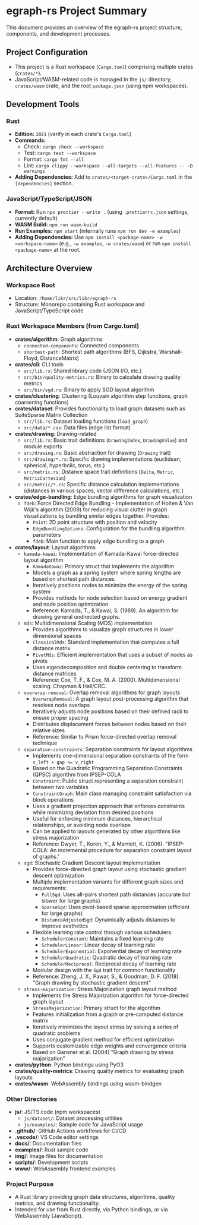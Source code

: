 # egraph-rs Project Summary

This document provides an overview of the egraph-rs project structure, components, and development processes.

## Project Configuration

- This project is a Rust workspace (`Cargo.toml`) comprising multiple crates (`crates/*`).
- JavaScript/WASM-related code is managed in the `js/` directory, `crates/wasm` crate, and the root `package.json` (using npm workspaces).

## Development Tools

### Rust

- **Edition:** `2021` (verify in each crate's `Cargo.toml`)
- **Commands:**
  - Check: `cargo check --workspace`
  - Test: `cargo test --workspace`
  - Format: `cargo fmt --all`
  - Lint: `cargo clippy --workspace --all-targets --all-features -- -D warnings`
- **Adding Dependencies:** Add to `crates/<target-crate>/Cargo.toml` in the `[dependencies]` section.

### JavaScript/TypeScript/JSON

- **Format:** Run `npx prettier --write .` (using `.prettierrc.json` settings, currently default)
- **WASM Build:** `npm run wasm-build`
- **Run Examples:** `npm start` (internally runs `npm run dev -w examples`)
- **Adding Dependencies:** Use `npm install <package-name> -w <workspace-name>` (e.g., `-w examples`, `-w crates/wasm`) or run `npm install <package-name>` at the root.

## Architecture Overview

### Workspace Root

- Location: `/home/likr/src/likr/egraph-rs`
- Structure: Monorepo containing Rust workspace and JavaScript/TypeScript code

### Rust Workspace Members (from Cargo.toml)

- **crates/algorithm**: Graph algorithms
  - `connected-components`: Connected components
  - `shortest-path`: Shortest path algorithms (BFS, Dijkstra, Warshall-Floyd, DistanceMatrix)
- **crates/cli**: CLI tools
  - `src/lib.rs`: Shared library code (JSON I/O, etc.)
  - `src/bin/quality-metrics.rs`: Binary to calculate drawing quality metrics
  - `src/bin/sgd.rs`: Binary to apply SGD layout algorithm
- **crates/clustering**: Clustering (Louvain algorithm step functions, graph coarsening functions)
- **crates/dataset**: Provides functionality to load graph datasets such as SuiteSparse Matrix Collection
  - `src/lib.rs`: Dataset loading functions (`load_graph`)
  - `src/data/*.csv`: Data files (edge list format)
- **crates/drawing**: Drawing-related
  - `src/lib.rs`: Basic trait definitions (`DrawingIndex`, `DrawingValue`) and module exports
  - `src/drawing.rs`: Basic abstraction for drawing (`Drawing` trait)
  - `src/drawing/*.rs`: Specific drawing implementations (euclidean, spherical, hyperbolic, torus, etc.)
  - `src/metric.rs`: Distance space trait definitions (`Delta`, `Metric`, `MetricCartesian`)
  - `src/metric/*.rs`: Specific distance calculation implementations (distances in various spaces, vector difference calculations, etc.)
- **crates/edge-bundling**: Edge bundling algorithms for graph visualization
  - `fdeb`: Force Directed Edge Bundling - Implementation of Holten & Van Wijk's algorithm (2009) for reducing visual clutter in graph visualizations by bundling similar edges together. Provides:
    - `Point`: 2D point structure with position and velocity
    - `EdgeBundlingOptions`: Configuration for the bundling algorithm parameters
    - `fdeb`: Main function to apply edge bundling to a graph
- **crates/layout**: Layout algorithms
  - `kamada-kawai`: Implementation of Kamada-Kawai force-directed layout algorithm
    - `KamadaKawai`: Primary struct that implements the algorithm
    - Models a graph as a spring system where spring lengths are based on shortest path distances
    - Iteratively positions nodes to minimize the energy of the spring system
    - Provides methods for node selection based on energy gradient and node position optimization
    - Reference: Kamada, T., & Kawai, S. (1989). An algorithm for drawing general undirected graphs.
  - `mds`: Multidimensional Scaling (MDS) implementation
    - Provides algorithms to visualize graph structures in lower dimensional spaces
    - `ClassicalMds`: Standard implementation that computes a full distance matrix
    - `PivotMds`: Efficient implementation that uses a subset of nodes as pivots
    - Uses eigendecomposition and double centering to transform distance matrices
    - Reference: Cox, T. F., & Cox, M. A. (2000). Multidimensional scaling. Chapman & Hall/CRC.
  - `overwrap-removal`: Overlap removal algorithms for graph layouts
    - `OverwrapRemoval`: A graph layout post-processing algorithm that resolves node overlaps
    - Iteratively adjusts node positions based on their defined radii to ensure proper spacing
    - Distributes displacement forces between nodes based on their relative sizes
    - Reference: Similar to Prism force-directed overlap removal technique
  - `separation-constraints`: Separation constraints for layout algorithms
    - Implements one-dimensional separation constraints of the form `v_left + gap <= v_right`
    - Based on the Quadratic Programming Separation Constraints (QPSC) algorithm from IPSEP-COLA
    - `Constraint`: Public struct representing a separation constraint between two variables
    - `ConstraintGraph`: Main class managing constraint satisfaction via block operations
    - Uses a gradient projection approach that enforces constraints while minimizing deviation from desired positions
    - Useful for enforcing minimum distances, hierarchical relationships, or avoiding node overlaps
    - Can be applied to layouts generated by other algorithms like stress majorization
    - Reference: Dwyer, T., Koren, Y., & Marriott, K. (2006). "IPSEP-COLA: An incremental procedure for separation constraint layout of graphs."
  - `sgd`: Stochastic Gradient Descent layout implementation
    - Provides force-directed graph layout using stochastic gradient descent optimization
    - Multiple implementation variants for different graph sizes and requirements:
      - `FullSgd`: Uses all-pairs shortest path distances (accurate but slower for large graphs)
      - `SparseSgd`: Uses pivot-based sparse approximation (efficient for large graphs)
      - `DistanceAdjustedSgd`: Dynamically adjusts distances to improve aesthetics
    - Flexible learning rate control through various schedulers:
      - `SchedulerConstant`: Maintains a fixed learning rate
      - `SchedulerLinear`: Linear decay of learning rate
      - `SchedulerExponential`: Exponential decay of learning rate
      - `SchedulerQuadratic`: Quadratic decay of learning rate
      - `SchedulerReciprocal`: Reciprocal decay of learning rate
    - Modular design with the `Sgd` trait for common functionality
    - Reference: Zheng, J. X., Pawar, S., & Goodman, D. F. (2018). "Graph drawing by stochastic gradient descent"
  - `stress-majorization`: Stress Majorization graph layout method
    - Implements the Stress Majorization algorithm for force-directed graph layout
    - `StressMajorization`: Primary struct for the algorithm
    - Features initialization from a graph or pre-computed distance matrix
    - Iteratively minimizes the layout stress by solving a series of quadratic problems
    - Uses conjugate gradient method for efficient optimization
    - Supports customizable edge weights and convergence criteria
    - Based on Gansner et al. (2004) "Graph drawing by stress majorization"
- **crates/python**: Python bindings using PyO3
- **crates/quality-metrics**: Drawing quality metrics for evaluating graph layouts
- **crates/wasm**: WebAssembly bindings using wasm-bindgen

### Other Directories

- **js/**: JS/TS code (npm workspaces)
  - `js/dataset/`: Dataset processing utilities
  - `js/examples/`: Sample code for JavaScript usage
- **.github/**: GitHub Actions workflows for CI/CD
- **.vscode/**: VS Code editor settings
- **docs/**: Documentation files
- **examples/**: Rust sample code
- **img/**: Image files for documentation
- **scripts/**: Development scripts
- **www/**: WebAssembly frontend examples

### Project Purpose

- A Rust library providing graph data structures, algorithms, quality metrics, and drawing functionality.
- Intended for use from Rust directly, via Python bindings, or via WebAssembly (JavaScript).
